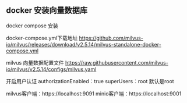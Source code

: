 ## docker 安装向量数据库

docker compose 安装

docker-compose.yml下载地址
https://github.com/milvus-io/milvus/releases/download/v2.5.14/milvus-standalone-docker-compose.yml

milvus 向量数据配置文件
https://raw.githubusercontent.com/milvus-io/milvus/v2.5.14/configs/milvus.yaml

开启用户认证
authorizationEnabled：true
superUsers：root  默认是root

milvus客户端：https://localhost:9091
minio客户端：https://localhost:9001
